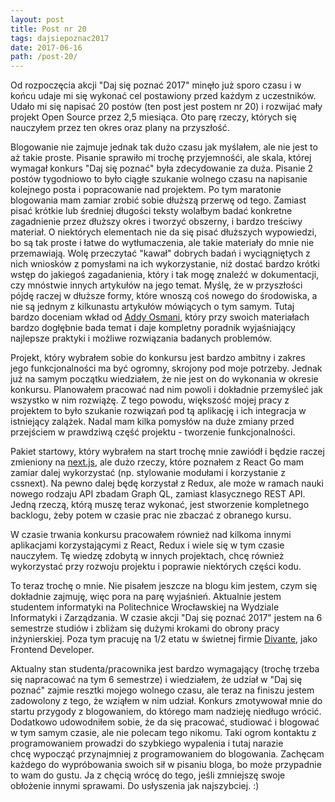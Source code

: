 ```yaml
---
layout: post
title: Post nr 20
tags: dajsiepoznac2017
date: 2017-06-16
path: /post-20/
---
```


Od rozpoczęcia akcji "Daj się poznać 2017" minęło już sporo czasu i w końcu udaje mi się wykonać cel postawiony przed każdym z uczestników. Udało mi się napisać 20 postów (ten post jest postem nr 20) i rozwijać mały projekt Open Source przez 2,5 miesiąca. Oto parę rzeczy, których się nauczyłem przez ten okres oraz plany na przyszłość.

<!--more-->

Blogowanie nie zajmuje jednak tak dużo czasu jak myślałem, ale nie jest to aż takie proste. Pisanie sprawiło mi trochę przyjemnośći, ale skala, której wymagał konkurs "Daj się poznać" była zdecydowanie za duża. Pisanie 2 postów tygodniowo to było ciągłe szukanie wolnego czasu na napisanie kolejnego posta i popracowanie nad projektem. Po tym maratonie blogowania mam zamiar zrobić sobie dłuższą przerwę od tego. Zamiast pisać krótkie lub średniej długości teksty wolałbym badać konkretne zagadnienie przez dłuższy okres i tworzyć obszerny, i bardzo treściwy materiał. O niektórych elementach nie da się pisać dłuższych wypowiedzi, bo są tak proste i łatwe do wytłumaczenia, ale takie materiały do mnie nie przemawiają. Wolę przeczytać "kawał" dobrych badań i wyciągniętych z nich wniosków z pomysłami na ich wykorzystanie, niż dostać bardzo krótki wstęp do jakiegoś zagadanienia, który i tak mogę znaleźć w dokumentacji, czy mnóstwie innych artykułów na jego temat. Myślę, że w przyszłości pójdę raczej w dłuższe formy, które wnoszą coś nowego do środowiska, a nie są jednym z kilkunastu artykułów mówiących o tym samym. Tutaj bardzo doceniam wkład od [Addy Osmani](https://medium.com/@addyosmani), który przy swoich materiałach bardzo dogłębnie bada temat i daje kompletny poradnik wyjaśniający najlepsze praktyki i możliwe rozwiązania badanych problemów.

Projekt, który wybrałem sobie do konkursu jest bardzo ambitny i zakres jego funkcjonalności ma być ogromny, skrojony pod moje potrzeby. Jednak już na samym początku wiedziałem, że nie jest on do wykonania w okresie konkursu. Planowałem pracować nad nim powoli i dokładnie przemyśleć jak wszystko w nim rozwiążę. Z tego powodu, większość mojej pracy z projektem to było szukanie rozwiązań pod tą aplikację i ich integracja w istniejący zalążek. Nadal mam kilka pomysłów na duże zmiany przed przejściem w prawdziwą część projektu - tworzenie funkcjonalności.

Pakiet startowy, który wybrałem na start trochę mnie zawiódł i będzie raczej zmieniony na [next.js](https://github.com/zeit/next.js/), ale dużo rzeczy, które poznałem z React Go mam zamiar dalej wykorzystać (np. stylowanie modułami i korzystanie z cssnext). Na pewno dalej będę korzystał z Redux, ale może w ramach nauki nowego rodzaju API zbadam Graph QL, zamiast klasycznego REST API. Jedną rzeczą, którą muszę teraz wykonać, jest stworzenie kompletnego backlogu, żeby potem w czasie prac nie zbaczać z obranego kursu.

W czasie trwania konkursu pracowałem również nad kilkoma innymi aplikacjami korzystającymi z React, Redux i wiele się w tym czasie nauczyłem. Tę wiedzę zdobytą w innych projektach, chcę również wykorzystać przy rozwoju projektu i poprawie niektórych części kodu.

To teraz trochę o mnie. Nie pisałem jeszcze na blogu kim jestem, czym się dokładnie zajmuję, więc pora na parę wyjaśnień. Aktualnie jestem studentem informatyki na Politechnice Wrocławskiej na Wydziale Informatyki i Zarządzania. W czasie akcji "Daj się poznać 2017" jestem na 6 semestrze studiów i zbliżam się dużymi krokami do obrony pracy inżynierskiej. Poza tym pracuję na 1/2 etatu w świetnej firmie [Divante](https://divante.co), jako Frontend Developer.

Aktualny stan studenta/pracownika jest bardzo wymagający (trochę trzeba się napracować na tym 6 semestrze) i wiedziałem, że udział w "Daj się poznać" zajmie resztki mojego wolnego czasu, ale teraz na finiszu jestem zadowolony z tego, że wziąłem w nim udział. Konkurs zmotywował mnie do startu przygody z blogowaniem, do którego mam nadzieję niedługo wrócić. Dodatkowo udowodniłem sobie, że da się pracować, studiować i blogować w tym samym czasie, ale nie polecam tego nikomu. Taki ogrom kontaktu z programowaniem prowadzi do szybkiego wypalenia i tutaj narazie chcę wypocząć przynajmniej z programowaniem do blogowania. Zachęcam każdego do wypróbowania swoich sił w pisaniu bloga, bo może przypadnie to wam do gustu. Ja z chęcią wrócę do tego, jeśli zmniejszę swoje obłożenie innymi sprawami. Do usłyszenia jak najszybciej. :)
